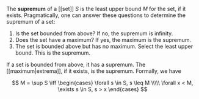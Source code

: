 The **supremum** of a [[set]] $S$ is the least upper bound $M$ for the set, if it exists. Pragmatically, one can answer these questions to determine the supremum of a set:


1. Is the set bounded from above? If no, the supremum is infinity.
2. Does the set have a maximum? If yes, the maximum is the supremum.
3. The set is bounded above but has no maximum. Select the least upper bound. This is the supremum.

If a set is bounded from above, it has a supremum. The [[maximum|extrema]], if it exists, is the supremum. Formally, we have

$$
M = \sup S \iff \begin{cases} \forall s \in S, s \leq M \\\\\ \forall x < M, \exists s \in S, s > x \end{cases}
$$


